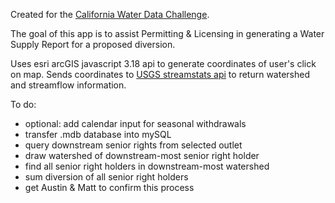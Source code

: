 Created for the [California Water Data Challenge](http://waterchallenge.data.ca.gov/).

The goal of this app is to assist Permitting & Licensing in generating a Water Supply Report for a proposed diversion.

Uses esri arcGIS javascript 3.18 api to generate coordinates of user's click on map. Sends coordinates to [USGS streamstats api](http://streamstatsags.cr.usgs.gov/streamstatsservices/#/) to return watershed and streamflow information.

To do:
- optional: add calendar input for seasonal withdrawals
- transfer .mdb database into mySQL
- query downstream senior rights from selected outlet
- draw watershed of downstream-most senior right holder
- find all senior right holders in downstream-most watershed
- sum diversion of all senior right holders
- get Austin & Matt to confirm this process